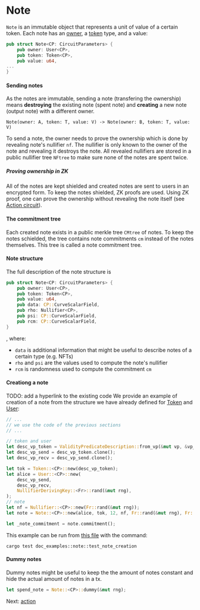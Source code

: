 # Note

`Note` is an immutable object that represents a unit of value of a certain token. Each note has an [owner](users.md), a [token](token.md) type, and a value:

```rust
pub struct Note<CP: CircuitParameters> {
	pub owner: User<CP>,
	pub token: Token<CP>,
	pub value: u64,
...
}
```

#### Sending notes

As the notes are immutable, sending a note (transfering the ownership) means **destroying** the existing note (spent note) and **creating** a new note (output note) with a different owner.

`Note(owner: A, token: T, value: V) -> Note(owner: B, token: T, value: V)`

To send a note, the owner needs to prove the ownership which is done by revealing note's nullifier `nf`.  The nullifier is only known to the owner of the note and revealing it destroys the note. All revealed nullifiers are stored in a public nullifier tree `NFtree` to make sure none of the notes are spent twice.

##### Proving ownership in ZK
All of the notes are kept shielded and created notes are sent to users in an encrypted form. To keep the notes shielded, ZK proofs are used. Using ZK proof, one can prove the ownership without revealing the note itself (see [Action circuit](action.md)).

#### The commitment tree

Each created note exists in a public merkle tree `CMtree` of notes. To keep the notes schielded, the tree contains note commitments `cm` instead of the notes themselves. This tree is called a note commitment tree.

#### Note structure
The full description of the note structure is

```rust
pub struct Note<CP: CircuitParameters> {
	pub owner: User<CP>,
	pub token: Token<CP>,
	pub value: u64,
	pub data: CP::CurveScalarField,
	pub rho: Nullifier<CP>,
	pub psi: CP::CurveScalarField,
	pub rcm: CP::CurveScalarField,
}
```

, where:
- `data` is additional information that might be useful to describe notes of a certain type (e.g. NFTs)
- `rho`  and `psi` are the values used to compute the note's nullifier
- `rcm` is randomness used to compute the commitment `cm`


#### Creationg a note
TODO: add a hyperlink to the existing code 
We provide an example of creation of a note from the structure we have already defined for [Token]() and [User]():
```rust
// ...
// we use the code of the previous sections
// ...

// token and user
let desc_vp_token = ValidityPredicateDescription::from_vp(&mut vp, &vp_setup).unwrap();
let desc_vp_send = desc_vp_token.clone();
let desc_vp_recv = desc_vp_send.clone();

let tok = Token::<CP>::new(desc_vp_token);
let alice = User::<CP>::new(
	desc_vp_send,
	desc_vp_recv,
	NullifierDerivingKey::<Fr>::rand(&mut rng),
);
// note
let nf = Nullifier::<CP>::new(Fr::rand(&mut rng));
let note = Note::<CP>::new(alice, tok, 12, nf, Fr::rand(&mut rng), Fr::rand(&mut rng));

let _note_commitment = note.commitment();
```
This example can be run from [this file](https://github.com/anoma/taiga/blob/main/src/doc_examples/note.rs) with the command:
```
cargo test doc_examples::note::test_note_creation
```

#### Dummy notes
Dummy notes might be useful to keep the the amount of notes constant and hide the actual amount of notes in a tx.

```rust
let spend_note = Note::<CP>::dummy(&mut rng);
```

Next: [action](./action.md)
